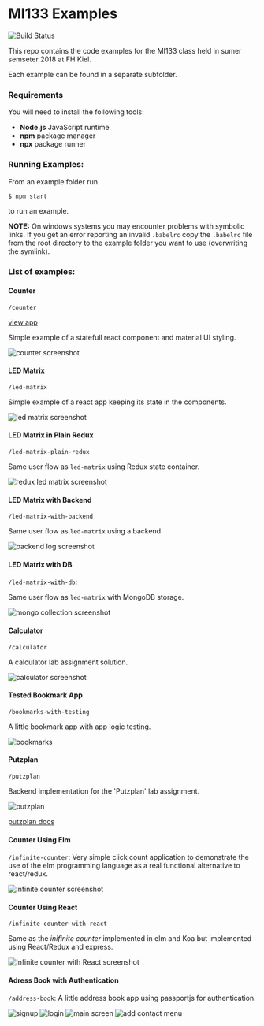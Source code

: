 # MI133 Examples

[![Build Status](https://travis-ci.org/mjleehh/mi133-examples.svg?branch=master)](https://travis-ci.org/mjleehh/mi133-examples)

This repo contains the code examples for the MI133 class held in sumer semseter
2018 at FH Kiel.

Each example can be found in a separate subfolder.

### Requirements

You will need to install the following tools:

* **Node.js** JavaScript runtime
* **npm** package manager
* **npx** package runner

### Running Examples:

From an example folder run

```bash
$ npm start
```

to run an example.

**NOTE:** On windows systems you may encounter problems with symbolic links. If
you get an error reporting an invalid `.babelrc` copy the `.babelrc` file from
the root directory to the example folder you want to use
(overwriting the symlink).

### List of examples:

#### Counter

`/counter` 

[view app](https://mi133-counter.appspot.com/)

Simple example of a statefull react component and material UI styling.

![counter screenshot](resources/counter.png)


#### LED Matrix

`/led-matrix` 

Simple example of a react app keeping its state in the components.

![led matrix screenshot](resources/led-matrix.png)


#### LED Matrix in Plain Redux

`/led-matrix-plain-redux`

Same user flow as `led-matrix` using Redux state container.

![redux led matrix screenshot](resources/led-matrix-plain-redux.png)


#### LED Matrix with Backend

`/led-matrix-with-backend`

Same user flow as `led-matrix` using a backend.

![backend log screenshot](resources/led-matrix-with-backend.png)


#### LED Matrix with DB

`/led-matrix-with-db`:

Same user flow as `led-matrix` with MongoDB storage.

![mongo collection screenshot](resources/led-matrix-with-db.png)


#### Calculator

`/calculator` 

A calculator lab assignment solution.

![calculator screenshot](resources/calculator.png)



#### Tested Bookmark App

`/bookmarks-with-testing`

A little bookmark app with app logic testing.

![bookmarks](resources/bookmarks-with-testing.png)


#### Putzplan

`/putzplan`

Backend implementation for the 'Putzplan' lab assignment.

![putzplan](resources/putzplan.png)

[putzplan docs](/putzplan/README.md)


#### Counter Using Elm

`/infinite-counter`: Very simple click count application to demonstrate the use
of the elm programming language as a real functional alternative to react/redux.

![infinite counter screenshot](resources/infinite-counter.png)


#### Counter Using React

`/infinite-counter-with-react` 

Same as the *inifinite counter* implemented in elm and Koa but implemented using React/Redux
and express.

![infinite counter with React screenshot](resources/infinite-counter-with-react.png)


#### Adress Book with Authentication

`/address-book`: A little address book app using passportjs for authentication.

![signup](resources/address-book/signup.png)
![login](resources/address-book/login.png)
![main screen](resources/address-book/main-screen.png)
![add contact menu](resources/address-book/add-contact-menu.png)
